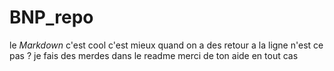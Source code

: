 # BNP_repo

le *Markdown* c'est cool
c'est mieux quand on  a des retour a la ligne
n'est ce pas ?
je fais des merdes dans le readme
merci de ton aide en tout cas